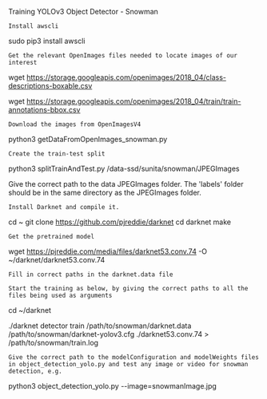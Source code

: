 Training YOLOv3 Object Detector - Snowman

    Install awscli

sudo pip3 install awscli

    Get the relevant OpenImages files needed to locate images of our interest

wget https://storage.googleapis.com/openimages/2018_04/class-descriptions-boxable.csv

wget https://storage.googleapis.com/openimages/2018_04/train/train-annotations-bbox.csv

    Download the images from OpenImagesV4

python3 getDataFromOpenImages_snowman.py

    Create the train-test split

python3 splitTrainAndTest.py /data-ssd/sunita/snowman/JPEGImages

Give the correct path to the data JPEGImages folder. The 'labels' folder should be in the same directory as the JPEGImages folder.

    Install Darknet and compile it.

cd ~
git clone https://github.com/pjreddie/darknet
cd darknet
make

    Get the pretrained model

wget https://pjreddie.com/media/files/darknet53.conv.74 -O ~/darknet/darknet53.conv.74

    Fill in correct paths in the darknet.data file

    Start the training as below, by giving the correct paths to all the files being used as arguments

cd ~/darknet

./darknet detector train /path/to/snowman/darknet.data /path/to/snowman/darknet-yolov3.cfg ./darknet53.conv.74 > /path/to/snowman/train.log

    Give the correct path to the modelConfiguration and modelWeights files in object_detection_yolo.py and test any image or video for snowman detection, e.g.

python3 object_detection_yolo.py --image=snowmanImage.jpg
